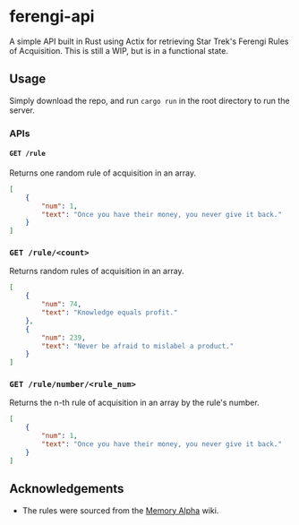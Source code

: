 # ferengi-api
A simple API built in Rust using Actix for retrieving Star Trek's Ferengi Rules of Acquisition. This is still a WIP, but is in a functional state.

## Usage
Simply download the repo, and run ```cargo run``` in the root directory to run the server.

### APIs
#### `GET /rule`
Returns one random rule of acquisition in an array.
```json
[ 
    { 
        "num": 1,
        "text": "Once you have their money, you never give it back." 
    } 
]
```

### `GET /rule/<count>`
Returns <count> random rules of acquisition in an array.
```json
[
    { 
        "num": 74,
        "text": "Knowledge equals profit."
    },
    {
        "num": 239,
        "text": "Never be afraid to mislabel a product."
    }
]
```

### `GET /rule/number/<rule_num>`
Returns the n-th rule of acquisition in an array by the rule's number.
```json
[
    { 
        "num": 1,
        "text": "Once you have their money, you never give it back." 
    }
]
```

## Acknowledgements
 - The rules were sourced from the [Memory Alpha](https://memory-alpha.fandom.com/wiki/Rules_of_Acquisition) wiki.

